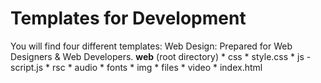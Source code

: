 Templates for Development
==========================

You will find four different templates:
	Web Design: Prepared for Web Designers & Web Developers.
	**web** (root directory)
		* css
			* style.css
		* js
			- script.js
		* rsc
			* audio
			* fonts
			* img
			* files
			* video
		* index.html
    
   
